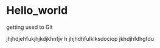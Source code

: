 Hello_world
===========

getting used to Git

jhjhdjehfukjhjkdjkhnfjv h
jhjhdhfulklksdociop
jkhdjhfdhgfdu
